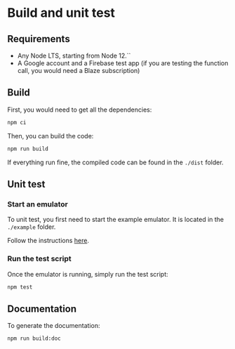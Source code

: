 # Build and unit test

## Requirements

- Any Node LTS, starting from Node 12.``
- A Google account and a Firebase test app (if you are testing the function call, you would need a Blaze subscription)

## Build

First, you would need to get all the dependencies:

```sh
npm ci
```

Then, you can build the code:

```sh
npm run build
```

If everything run fine, the compiled code can be found in the `./dist` folder.

## Unit test

### Start an emulator

To unit test, you first need to start the example emulator. It is located in the 
`./example` folder.

Follow the instructions [here](./example/README.md).

### Run the test script

Once the emulator is running, simply run the test script:

```sh
npm test
```

## Documentation

To generate the documentation:

```sh
npm run build:doc
```